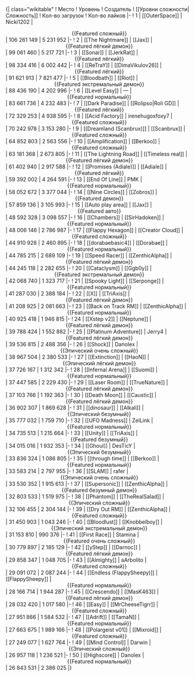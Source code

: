{| class="wikitable"
! Место
! Уровень
! Создатель
! [[Уровни сложности|Сложность]]
! Кол-во загрузок
! Кол-во лайков
|-
! 1
| [[OuterSpace]]
| Nicki1202
| <center>{{Featured сложный}}</center>
| 106 261 149
| 5 231 952
|-
! 2
| [[The Nightmare]]
| [[Jax]]
| <center>{{Featured лёгкий демон}}</center>
| 99 061 460
| 5 217 721
|-
! 3
| [[Sonar]]
| [[JerkRat]]
| <center>{{Featured лёгкий}}</center>
| 98 334 416
| 6 002 442
|-
! 4
| [[ReTraY]]
| [[DimaVikulov26]]
| <center>{{Featured лёгкий}}</center>
| 91 621 913
| 7 821 477
|-
! 5
| [[Bloodbath]]
| [[Riot]]
| <center>{{Featured экстремальный демон}}</center>
| 88 436 190
| 4 202 996
|-
! 6
| [[Level Easy]]
| —
| <center>{{Featured нормальный}}</center>
| 83 661 736
| 4 232 483
|-
! 7
| [[Dark Paradise]]
| [[Rolipso|Roli GD]]
| <center>{{Featured лёгкий}}</center>
| 72 329 253
| 4 938 595
|-
! 8
| [[Acid Factory]]
| irenehugoxfoxy7
| <center>{{Featured сложный}}</center>
| 70 242 978
| 3 153 280
|-
! 9
| [[Dreamland (Scanbrux)]]
| [[Scanbrux]]
| <center>{{Featured сложный}}</center>
| 64 852 803
| 2 563 556
|-
! 10
| [[Amplification]]
| [[Berkoo]]
| <center>{{Featured сложный}}</center>
| 63 181 368
| 2 673 805
|-
! 11
| [[The Lightning Road]]
| [[Timeless real]]
| <center>{{Featured лёгкий демон}}</center>
| 61 402 940
| 2 917 588
|-
! 12
| [[Promises (Adiale)]]
| [[Adiale]]
| <center>{{Featured лёгкий}}</center>
| 59 392 002
| 4 264 591
|-
! 13
| [[End Of Line]]
| PMK
| <center>{{Featured нормальный}}</center>
| 58 052 672
| 3 377 044
|-
! 14
| [[Nine Circles]]
| [[Zobros]]
| <center>{{Featured демон}}</center>
| 57 859 136
| 3 105 993
|-
! 15
| [[Auto play area]]
| [[Jax]]
| <center>{{Featured авто}}</center>
| 48 592 328
| 3 098 557
|-
! 16
| [[Chambers]]
| [[SirHadoken]]
| <center>{{Featured нормальный}}</center>
| 48 006 146
| 2 786 987
|-
! 17
| [[Flappy Hexagon]]
| [[Creator Cloud]]
| <center>{{Featured сложный}}</center>
| 44 910 928
| 2 460 895
|-
! 18
| [[dorabaebasic4]]
| [[Dorabae]]
| <center>{{Featured нормальный}}</center>
| 44 785 215
| 2 689 109
|-
! 19
| [[Speed Racer]]
| [[ZenthicAlpha]]
| <center>{{Featured лёгкий демон}}</center>
| 44 245 118
| 2 282 655
|-
! 20
| [[Cataclysm]]
| [[Ggb0y]]
| <center>{{Featured экстремальный демон}}</center>
| 42 068 740
| 1 323 717
|-
! 21
| [[Spooky Light]]
| [[Serponge]]
| <center>{{Featured нормальный}}</center>
| 41 287 030
| 2 388 184
|-
! 22
| [[X]]
| [[TriAxis]]
| <center>{{Featured лёгкий демон}}</center>
| 41 208 925
| 2 081 663
|-
! 23
| [[Back on Track RM]]
| [[ZenthicAlpha]]
| <center>{{Featured нормальный}}</center>
| 40 925 418
| 1 946 815
|-
! 24
| [[Xstep v2]]
| [[Neptune]]
| <center>{{Featured лёгкий демон}}</center>
| 39 788 424
| 1 552 882
|-
! 25
| [[Platinum Adventure]]
| Jerry4
| <center>{{Featured лёгкий демон}}</center>
| 39 536 815
| 2 488 356
|-
! 26
| [[Shock]]
| Danolex
| <center>{{Эпический очень сложный}}</center>
| 38 967 504
| 2 380 533
|-
! 27
| [[Extinction]]
| [[HaoN]]
| <center>{{Эпический лёгкий демон}}</center>
| 37 726 167
| 1 312 342
|-
! 28
| [[Infernal Arena]]
| [[Suomi]]
| <center>{{Featured нормальный}}</center>
| 37 447 585
| 2 229 430
|-
! 29
| [[Laser Room]]
| [[TrueNature]]
| <center>{{Featured лёгкий демон}}</center>
| 37 103 766
| 1 192 363
|-
! 30
| [[Death Moon]]
| [[Caustic]]
| <center>{{Featured лёгкий демон}}</center>
| 36 902 307
| 1 869 628
|-
! 31
| [[dinosaur]]
| [[Alkali]]
| <center>{{Эпический безумный}}</center>
| 35 777 032
| 1 759 710
|-
! 32
| [[UFO Madness]]
| ZelLink
| <center>{{Featured нормальный}}</center>
| 34 735 513
| 1 215 664
|-
! 33
| [[Unity]]
| [[TriAxis]]
| <center>{{Featured безумный}}</center>
| 34 015 016
| 1 932 353
|-
! 34
| [[Ghoul]]
| DesTicY
| <center>{{Эпический безумный}}</center>
| 33 836 324
| 1 086 805
|-
! 35
| [[through time]]
| [[Berkoo]]
| <center>{{Featured нормальный}}</center>
| 33 583 214
| 2 797 955
|-
! 36
| [[SLAM]]
| rafer
| <center>{{Эпический очень сложный}}</center>
| 33 530 352
| 1 915 613
|-
! 37
| [[Supersonic]]
| [[ZenthicAlpha]]
| <center>{{Featured безумный демон}}</center>
| 32 803 533
| 1 519 975
|-
! 38
| [[Phantom]]
| [[TheRealSalad]]
| <center>{{Эпический сложный}}</center>
| 32 106 455
| 2 304 144
|-
! 39
| [[Dry Out RM]]
| [[ZenthicAlpha]]
| <center>{{Featured сложный}}</center>
| 31 450 903
| 1 043 246
|-
! 40
| [[Bloodlust]]
| [[Knobbelboy]]
| <center>{{Эпический экстремальный демон}}</center>
| 31 153 810
| 990 376
|-
! 41
| [[First Race]]
| Stamina
| <center>{{Featured очень сложный}}</center>
| 30 779 897
| 2 185 129
|-
! 42
| [[yStep]]
| [[Darnoc]]
| <center>{{Featured лёгкий демон}}</center>
| 29 858 347
| 1 048 705
|-
! 43
| [[Almighty]]
| aArbolito
| <center>{{Featured сложный}}</center>
| 29 091 072
| 2 087 244
|-
! 44
| [[Endless (FlappySheepy)]]
| [[FlappySheepy]]
| <center>{{Featured нормальный}}</center>
| 28 166 714
| 1 944 287
|-
! 45
| [[Crescendo]]
| [[MasK463]]
| <center>{{Featured лёгкий демон}}</center>
| 28 032 420
| 1 017 580
|-
! 46
| [[Easy]]
| [[MrCheeseTigrr]]
| <center>{{Featured сложный}}</center>
| 27 951 866
| 1 584 532
|-
! 47
| [[Adrift]]
| [[TamaN]]
| <center>{{Featured нормальный}}</center>
| 27 663 675
| 1 989 166
|-
! 48
| [[Polargeist v01]]
| [[Mixroid]]
| <center>{{Featured сложный}}</center>
| 27 249 077
| 1 627 764
|-
! 49
| [[Mind Control]]
| Darwin
| <center>{{Эпический сложный}}</center>
| 26 957 118
| 1 236 521
|-
! 50
| [[Highscore]]
| Danolex
| <center>{{Featured нормальный}}</center>
| 26 843 531
| 2 386 025
|}